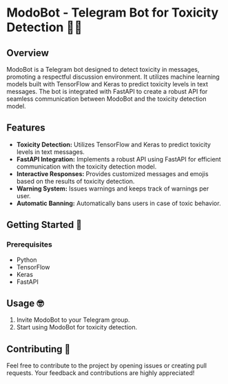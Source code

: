 # ModoBot - Telegram Bot for Toxicity Detection 🤖💬

## Overview

ModoBot is a Telegram bot designed to detect toxicity in messages, promoting a respectful discussion environment. It utilizes machine learning models built with TensorFlow and Keras to predict toxicity levels in text messages. The bot is integrated with FastAPI to create a robust API for seamless communication between ModoBot and the toxicity detection model.

## Features

- **Toxicity Detection:** Utilizes TensorFlow and Keras to predict toxicity levels in text messages.
- **FastAPI Integration:** Implements a robust API using FastAPI for efficient communication with the toxicity detection model.
- **Interactive Responses:** Provides customized messages and emojis based on the results of toxicity detection.
- **Warning System:** Issues warnings and keeps track of warnings per user.
- **Automatic Banning:** Automatically bans users in case of toxic behavior.

## Getting Started 🚀

### Prerequisites

- Python
- TensorFlow
- Keras
- FastAPI

## Usage 🤓

1. Invite ModoBot to your Telegram group.
2. Start using ModoBot for toxicity detection.

## Contributing 🤝

Feel free to contribute to the project by opening issues or creating pull requests. Your feedback and contributions are highly appreciated!
